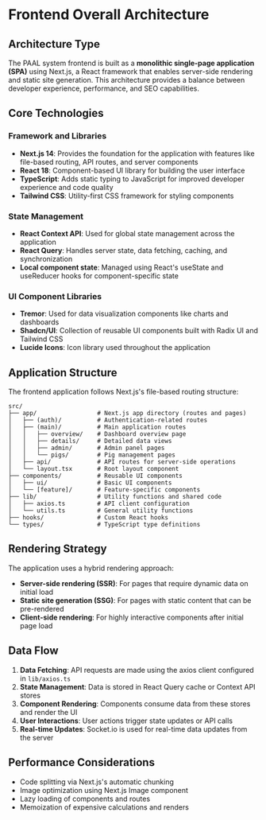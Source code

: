# Frontend Overall Architecture

## Architecture Type

The PAAL system frontend is built as a **monolithic single-page application (SPA)** using Next.js, a React framework that enables server-side rendering and static site generation. This architecture provides a balance between developer experience, performance, and SEO capabilities.

## Core Technologies

### Framework and Libraries

- **Next.js 14**: Provides the foundation for the application with features like file-based routing, API routes, and server components
- **React 18**: Component-based UI library for building the user interface
- **TypeScript**: Adds static typing to JavaScript for improved developer experience and code quality
- **Tailwind CSS**: Utility-first CSS framework for styling components

### State Management

- **React Context API**: Used for global state management across the application
- **React Query**: Handles server state, data fetching, caching, and synchronization
- **Local component state**: Managed using React's useState and useReducer hooks for component-specific state

### UI Component Libraries

- **Tremor**: Used for data visualization components like charts and dashboards
- **Shadcn/UI**: Collection of reusable UI components built with Radix UI and Tailwind CSS
- **Lucide Icons**: Icon library used throughout the application


## Application Structure

The frontend application follows Next.js's file-based routing structure:

```
src/
├── app/                 # Next.js app directory (routes and pages)
│   ├── (auth)/          # Authentication-related routes
│   ├── (main)/          # Main application routes
│   │   ├── overview/    # Dashboard overview page
│   │   ├── details/     # Detailed data views
│   │   ├── admin/       # Admin panel pages
│   │   └── pigs/        # Pig management pages
│   ├── api/             # API routes for server-side operations
│   └── layout.tsx       # Root layout component
├── components/          # Reusable UI components
│   ├── ui/              # Basic UI components
│   └── [feature]/       # Feature-specific components
├── lib/                 # Utility functions and shared code
│   ├── axios.ts         # API client configuration
│   └── utils.ts         # General utility functions
├── hooks/               # Custom React hooks
└── types/               # TypeScript type definitions
```

## Rendering Strategy

The application uses a hybrid rendering approach:

- **Server-side rendering (SSR)**: For pages that require dynamic data on initial load
- **Static site generation (SSG)**: For pages with static content that can be pre-rendered
- **Client-side rendering**: For highly interactive components after initial page load

## Data Flow

1. **Data Fetching**: API requests are made using the axios client configured in `lib/axios.ts`
2. **State Management**: Data is stored in React Query cache or Context API stores
3. **Component Rendering**: Components consume data from these stores and render the UI
4. **User Interactions**: User actions trigger state updates or API calls
5. **Real-time Updates**: Socket.io is used for real-time data updates from the server

## Performance Considerations

- Code splitting via Next.js's automatic chunking
- Image optimization using Next.js Image component
- Lazy loading of components and routes
- Memoization of expensive calculations and renders